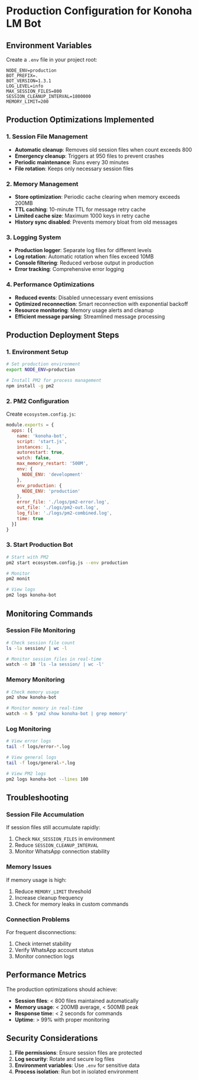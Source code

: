 # Production Configuration for Konoha LM Bot

## Environment Variables

Create a `.env` file in your project root:

```env
NODE_ENV=production
BOT_PREFIX=.
BOT_VERSION=1.3.1
LOG_LEVEL=info
MAX_SESSION_FILES=800
SESSION_CLEANUP_INTERVAL=1800000
MEMORY_LIMIT=200
```

## Production Optimizations Implemented

### 1. Session File Management
- **Automatic cleanup**: Removes old session files when count exceeds 800
- **Emergency cleanup**: Triggers at 950 files to prevent crashes
- **Periodic maintenance**: Runs every 30 minutes
- **File rotation**: Keeps only necessary session files

### 2. Memory Management
- **Store optimization**: Periodic cache clearing when memory exceeds 200MB
- **TTL caching**: 10-minute TTL for message retry cache
- **Limited cache size**: Maximum 1000 keys in retry cache
- **History sync disabled**: Prevents memory bloat from old messages

### 3. Logging System
- **Production logger**: Separate log files for different levels
- **Log rotation**: Automatic rotation when files exceed 10MB
- **Console filtering**: Reduced verbose output in production
- **Error tracking**: Comprehensive error logging

### 4. Performance Optimizations
- **Reduced events**: Disabled unnecessary event emissions
- **Optimized reconnection**: Smart reconnection with exponential backoff
- **Resource monitoring**: Memory usage alerts and cleanup
- **Efficient message parsing**: Streamlined message processing

## Production Deployment Steps

### 1. Environment Setup
```bash
# Set production environment
export NODE_ENV=production

# Install PM2 for process management
npm install -g pm2
```

### 2. PM2 Configuration
Create `ecosystem.config.js`:
```javascript
module.exports = {
  apps: [{
    name: 'konoha-bot',
    script: 'start.js',
    instances: 1,
    autorestart: true,
    watch: false,
    max_memory_restart: '500M',
    env: {
      NODE_ENV: 'development'
    },
    env_production: {
      NODE_ENV: 'production'
    },
    error_file: './logs/pm2-error.log',
    out_file: './logs/pm2-out.log',
    log_file: './logs/pm2-combined.log',
    time: true
  }]
}
```

### 3. Start Production Bot
```bash
# Start with PM2
pm2 start ecosystem.config.js --env production

# Monitor
pm2 monit

# View logs
pm2 logs konoha-bot
```

## Monitoring Commands

### Session File Monitoring
```bash
# Check session file count
ls -la session/ | wc -l

# Monitor session files in real-time
watch -n 10 'ls -la session/ | wc -l'
```

### Memory Monitoring
```bash
# Check memory usage
pm2 show konoha-bot

# Monitor memory in real-time
watch -n 5 'pm2 show konoha-bot | grep memory'
```

### Log Monitoring
```bash
# View error logs
tail -f logs/error-*.log

# View general logs
tail -f logs/general-*.log

# View PM2 logs
pm2 logs konoha-bot --lines 100
```

## Troubleshooting

### Session File Accumulation
If session files still accumulate rapidly:
1. Check `MAX_SESSION_FILES` in environment
2. Reduce `SESSION_CLEANUP_INTERVAL`
3. Monitor WhatsApp connection stability

### Memory Issues
If memory usage is high:
1. Reduce `MEMORY_LIMIT` threshold
2. Increase cleanup frequency
3. Check for memory leaks in custom commands

### Connection Problems
For frequent disconnections:
1. Check internet stability
2. Verify WhatsApp account status
3. Monitor connection logs

## Performance Metrics

The production optimizations should achieve:
- **Session files**: < 800 files maintained automatically
- **Memory usage**: < 200MB average, < 500MB peak
- **Response time**: < 2 seconds for commands
- **Uptime**: > 99% with proper monitoring

## Security Considerations

1. **File permissions**: Ensure session files are protected
2. **Log security**: Rotate and secure log files
3. **Environment variables**: Use `.env` for sensitive data
4. **Process isolation**: Run bot in isolated environment
